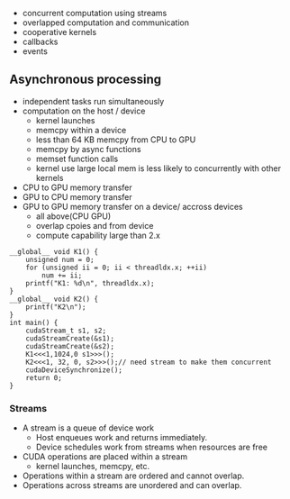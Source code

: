 - concurrent computation using streams
- overlapped computation and communication
- cooperative kernels
- callbacks
- events

## Asynchronous processing
- independent tasks run simultaneously
- computation on the host / device
    - kernel launches
    - memcpy within a device
    - less than 64 KB memcpy from CPU to GPU
    - memcpy by async functions
    - memset function calls
    - kernel use large local mem is less likely to concurrently with other kernels
- CPU to GPU memory transfer
- GPU to CPU memory transfer
- GPU to GPU memory transfer on a device/ accross devices
    - all above(CPU GPU)
    - overlap cpoies and from device
    - compute capability large than 2.x

```
__global__ void K1() {
    unsigned num = 0;
    for (unsigned ii = 0; ii < threadldx.x; ++ii)
        num += ii;
    printf("K1: %d\n", threadldx.x);
}
__global__ void K2() { 
    printf("K2\n"); 
}
int main() {
    cudaStream_t s1, s2; 
    cudaStreamCreate(&s1); 
    cudaStreamCreate(&s2);
    K1<<<1,1024,0 s1>>>(); 
    K2<<<1, 32, 0, s2>>>();// need stream to make them concurrent
    cudaDeviceSynchronize(); 
    return 0;
}

```

### Streams
- A stream is a queue of device work
    - Host enqueues work and returns immediately.
    - Device schedules work from streams when resources are free
- CUDA operations are placed within a stream 
    - kernel launches, memcpy, etc.
- Operations within a stream are ordered and cannot overlap.
- Operations across streams are unordered and can overlap.	